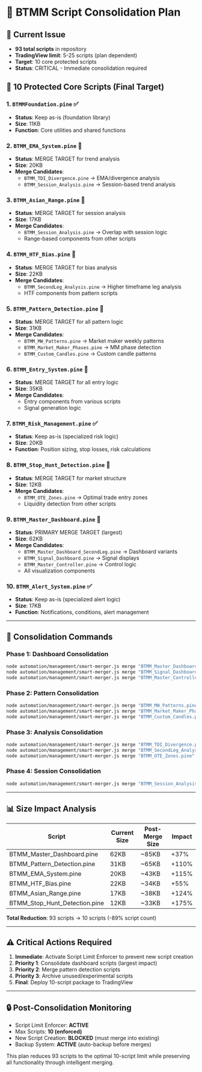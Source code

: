 # 🔀 BTMM Script Consolidation Plan

## 🚨 **Current Issue**
- **93 total scripts** in repository
- **TradingView limit**: 5-25 scripts (plan dependent)
- **Target**: 10 core protected scripts
- **Status**: CRITICAL - Immediate consolidation required

## 🎯 **10 Protected Core Scripts (Final Target)**

### 1. `BTMMFoundation.pine` ✅
- **Status**: Keep as-is (foundation library)
- **Size**: 11KB
- **Function**: Core utilities and shared functions

### 2. `BTMM_EMA_System.pine` 🔀
- **Status**: MERGE TARGET for trend analysis
- **Size**: 20KB
- **Merge Candidates**:
  - `BTMM_TDI_Divergence.pine` → EMA/divergence analysis
  - `BTMM_Session_Analysis.pine` → Session-based trend analysis

### 3. `BTMM_Asian_Range.pine` 🔀
- **Status**: MERGE TARGET for session analysis
- **Size**: 17KB
- **Merge Candidates**:
  - `BTMM_Session_Analysis.pine` → Overlap with session logic
  - Range-based components from other scripts

### 4. `BTMM_HTF_Bias.pine` 🔀
- **Status**: MERGE TARGET for bias analysis
- **Size**: 22KB
- **Merge Candidates**:
  - `BTMM_SecondLeg_Analysis.pine` → Higher timeframe leg analysis
  - HTF components from pattern scripts

### 5. `BTMM_Pattern_Detection.pine` 🔀
- **Status**: MERGE TARGET for all pattern logic
- **Size**: 31KB
- **Merge Candidates**:
  - `BTMM_MW_Patterns.pine` → Market maker weekly patterns
  - `BTMM_Market_Maker_Phases.pine` → MM phase detection
  - `BTMM_Custom_Candles.pine` → Custom candle patterns

### 6. `BTMM_Entry_System.pine` 🔀
- **Status**: MERGE TARGET for all entry logic
- **Size**: 35KB
- **Merge Candidates**:
  - Entry components from various scripts
  - Signal generation logic

### 7. `BTMM_Risk_Management.pine` ✅
- **Status**: Keep as-is (specialized risk logic)
- **Size**: 20KB
- **Function**: Position sizing, stop losses, risk calculations

### 8. `BTMM_Stop_Hunt_Detection.pine` 🔀
- **Status**: MERGE TARGET for market structure
- **Size**: 12KB
- **Merge Candidates**:
  - `BTMM_OTE_Zones.pine` → Optimal trade entry zones
  - Liquidity detection from other scripts

### 9. `BTMM_Master_Dashboard.pine` 🔀
- **Status**: PRIMARY MERGE TARGET (largest)
- **Size**: 62KB
- **Merge Candidates**:
  - `BTMM_Master_Dashboard_SecondLeg.pine` → Dashboard variants
  - `BTMM_Signal_Dashboard.pine` → Signal displays
  - `BTMM_Master_Controller.pine` → Control logic
  - All visualization components

### 10. `BTMM_Alert_System.pine` ✅
- **Status**: Keep as-is (specialized alert logic)
- **Size**: 17KB
- **Function**: Notifications, conditions, alert management

---

## 🚀 **Consolidation Commands**

### Phase 1: Dashboard Consolidation
```bash
node automation/management/smart-merger.js merge "BTMM_Master_Dashboard_SecondLeg.pine" "BTMM_Master_Dashboard.pine"
node automation/management/smart-merger.js merge "BTMM_Signal_Dashboard.pine" "BTMM_Master_Dashboard.pine"
node automation/management/smart-merger.js merge "BTMM_Master_Controller.pine" "BTMM_Master_Dashboard.pine"
```

### Phase 2: Pattern Consolidation
```bash
node automation/management/smart-merger.js merge "BTMM_MW_Patterns.pine" "BTMM_Pattern_Detection.pine"
node automation/management/smart-merger.js merge "BTMM_Market_Maker_Phases.pine" "BTMM_Pattern_Detection.pine"
node automation/management/smart-merger.js merge "BTMM_Custom_Candles.pine" "BTMM_Pattern_Detection.pine"
```

### Phase 3: Analysis Consolidation
```bash
node automation/management/smart-merger.js merge "BTMM_TDI_Divergence.pine" "BTMM_EMA_System.pine"
node automation/management/smart-merger.js merge "BTMM_SecondLeg_Analysis.pine" "BTMM_HTF_Bias.pine"
node automation/management/smart-merger.js merge "BTMM_OTE_Zones.pine" "BTMM_Stop_Hunt_Detection.pine"
```

### Phase 4: Session Consolidation
```bash
node automation/management/smart-merger.js merge "BTMM_Session_Analysis.pine" "BTMM_Asian_Range.pine"
```

---

## 📊 **Size Impact Analysis**

| Script | Current Size | Post-Merge Size | Impact |
|--------|-------------|----------------|---------|
| BTMM_Master_Dashboard.pine | 62KB | ~85KB | +37% |
| BTMM_Pattern_Detection.pine | 31KB | ~65KB | +110% |
| BTMM_EMA_System.pine | 20KB | ~43KB | +115% |
| BTMM_HTF_Bias.pine | 22KB | ~34KB | +55% |
| BTMM_Asian_Range.pine | 17KB | ~38KB | +124% |
| BTMM_Stop_Hunt_Detection.pine | 12KB | ~33KB | +175% |

**Total Reduction**: 93 scripts → 10 scripts (-89% script count)

---

## ⚠️ **Critical Actions Required**

1. **Immediate**: Activate Script Limit Enforcer to prevent new script creation
2. **Priority 1**: Consolidate dashboard scripts (largest impact)
3. **Priority 2**: Merge pattern detection scripts
4. **Priority 3**: Archive unused/experimental scripts
5. **Final**: Deploy 10-script package to TradingView

---

## 🔒 **Post-Consolidation Monitoring**

- Script Limit Enforcer: **ACTIVE**
- Max Scripts: **10 (enforced)**
- New Script Creation: **BLOCKED** (must merge into existing)
- Backup System: **ACTIVE** (auto-backup before merges)

This plan reduces 93 scripts to the optimal 10-script limit while preserving all functionality through intelligent merging.
